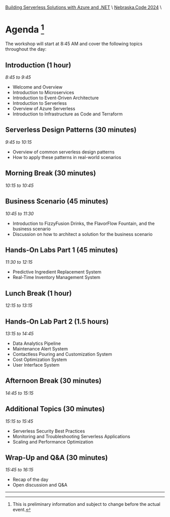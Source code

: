 [Building Serverless Solutions with Azure and .NET](..\..\README.md) \ [Nebraska.Code 2024](README.md)  \

# Agenda [^1]

The workshop will start at 8:45 AM and cover the following topics throughout the day:

## Introduction (1 hour)

*8:45 to 9:45*

- Welcome and Overview
- Introduction to Microservices
- Introduction to Event-Driven Architecture
- Introduction to Serverless
- Overview of Azure Serverless
- Introduction to Infrastructure as Code and Terraform

## Serverless Design Patterns (30 minutes)

*9:45 to 10:15*

- Overview of common serverless design patterns
- How to apply these patterns in real-world scenarios

## Morning Break (30 minutes)

*10:15 to 10:45*

## Business Scenario (45 minutes)

*10:45 to 11:30*

- Introduction to FizzyFusion Drinks, the FlavorFlow Fountain, and the business scenario
- Discussion on how to architect a solution for the business scenario

## Hands-On Labs Part 1 (45 minutes)

*11:30 to 12:15*

- Predictive Ingredient Replacement System
- Real-Time Inventory Management System

## Lunch Break (1 hour)

*12:15 to 13:15*

## Hands-On Lab Part 2 (1.5 hours)

*13:15 to 14:45*

- Data Analytics Pipeline
- Maintenance Alert System
- Contactless Pouring and Customization System
- Cost Optimization System
- User Interface System

## Afternoon Break (30 minutes)

*14:45 to 15:15*

## Additional Topics (30 minutes)

*15:15 to 15:45*

- Serverless Security Best Practices
- Monitoring and Troubleshooting Serverless Applications
- Scaling and Performance Optimization

## Wrap-Up and Q&A (30 minutes)

*15:45 to 16:15*

- Recap of the day
- Open discussion and Q&A

---

[^1]: This is preliminary information and subject to change before the actual event.